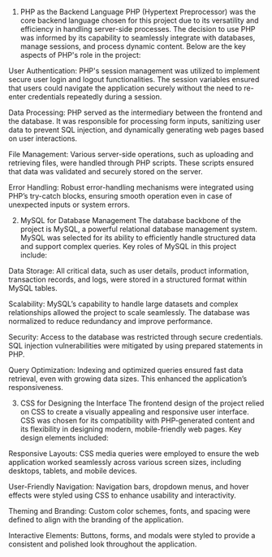 1. PHP as the Backend Language
PHP (Hypertext Preprocessor) was the core backend language chosen for this project due to its versatility and efficiency in handling server-side processes. The decision to use PHP was informed by its capability to seamlessly integrate with databases, manage sessions, and process dynamic content. Below are the key aspects of PHP's role in the project:

User Authentication:
PHP's session management was utilized to implement secure user login and logout functionalities. The session variables ensured that users could navigate the application securely without the need to re-enter credentials repeatedly during a session.

Data Processing:
PHP served as the intermediary between the frontend and the database. It was responsible for processing form inputs, sanitizing user data to prevent SQL injection, and dynamically generating web pages based on user interactions.

File Management:
Various server-side operations, such as uploading and retrieving files, were handled through PHP scripts. These scripts ensured that data was validated and securely stored on the server.

Error Handling:
Robust error-handling mechanisms were integrated using PHP’s try-catch blocks, ensuring smooth operation even in case of unexpected inputs or system errors.

2. MySQL for Database Management
The database backbone of the project is MySQL, a powerful relational database management system. MySQL was selected for its ability to efficiently handle structured data and support complex queries. Key roles of MySQL in this project include:

Data Storage:
All critical data, such as user details, product information, transaction records, and logs, were stored in a structured format within MySQL tables.

Scalability:
MySQL’s capability to handle large datasets and complex relationships allowed the project to scale seamlessly. The database was normalized to reduce redundancy and improve performance.

Security:
Access to the database was restricted through secure credentials. SQL injection vulnerabilities were mitigated by using prepared statements in PHP.

Query Optimization:
Indexing and optimized queries ensured fast data retrieval, even with growing data sizes. This enhanced the application’s responsiveness.

3. CSS for Designing the Interface
The frontend design of the project relied on CSS to create a visually appealing and responsive user interface. CSS was chosen for its compatibility with PHP-generated content and its flexibility in designing modern, mobile-friendly web pages. Key design elements included:

Responsive Layouts:
CSS media queries were employed to ensure the web application worked seamlessly across various screen sizes, including desktops, tablets, and mobile devices.

User-Friendly Navigation:
Navigation bars, dropdown menus, and hover effects were styled using CSS to enhance usability and interactivity.

Theming and Branding:
Custom color schemes, fonts, and spacing were defined to align with the branding of the application.

Interactive Elements:
Buttons, forms, and modals were styled to provide a consistent and polished look throughout the application.
